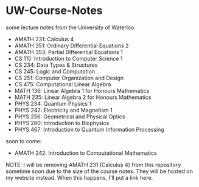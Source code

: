 UW-Course-Notes
===============

some lecture notes from the University of Waterloo.

- AMATH 231: Calculus 4
- AMATH 351: Ordinary Differential Equations 2
- AMATH 353: Partial Differential Equations 1
- CS 115: Introduction to Computer Science 1
- CS 234: Data Types & Structures
- CS 245: Logic and Computation
- CS 251: Computer Organization and Design
- CS 475: Computational Linear Algebra
- MATH 136: Linear Algebra 1 for Honours Mathematics
- MATH 235: Linear Algebra 2 for Honours Mathematics
- PHYS 234: Quantum Physics 1
- PHYS 242: Electricity and Magnetism 1
- PHYS 256: Geometrical and Physical Optics
- PHYS 280: Introduction to Biophysics
- PHYS 467: Introduction to Quantum Information Processing


soon to come:

- AMATH 242: Introduction to Computational Mathematics


NOTE: I will be removing AMATH 231 (Calculus 4) from this repository 
sometime soon due to the size of the course notes. They will be hosted 
on my website instead. When this happens, I'll put a link here.